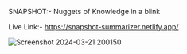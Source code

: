 SNAPSHOT:- Nuggets of Knowledge in a blink

Live Link:- https://snapshot-summarizer.netlify.app/

![Screenshot 2024-03-21 200150](https://github.com/DhruvTyagi18/Snapshot/assets/92265404/a3e2733a-4e13-46e3-85c9-47794cf07f66)
